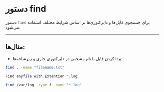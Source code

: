 # دستور find

دستور `find` برای جستجوی فایل‌ها و دایرکتوری‌ها بر اساس شرایط مختلف استفاده می‌شود.

---

## مثال‌ها:

- پیدا کردن فایل با نام مشخص در دایرکتوری جاری و زیرشاخه‌ها:
```bash
find . -name "filename.txt"

Find anyfile with Extention *.log

find /var/log -type f -name "*.log"
